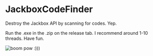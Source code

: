 # JackboxCodeFinder
Destroy the Jackbox API by scanning for codes. Yep.

Run the .exe in the .zip on the release tab. I recommend around 1-10 threads. Have fun.

![boom pow :)))](https://cdn.discordapp.com/attachments/612149594733936683/767278743353819166/ezgif-5-e5c77cde5ab0.gif "iss pretty fast ngl")
